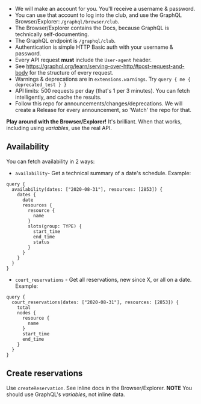 - We will make an account for you. You'll receive a username & password.
- You can use that account to log into the club, and use the GraphQL Browser/Explorer: `/graphql/browser/club`.
- The Browser/Explorer contains the Docs, because GraphQL is technically self-documenting.
- The GraphQL endpoint is `/graphql/club`.
- Authentication is simple HTTP Basic auth with your username & password.
- Every API request **must** include the `User-agent` header.
- See https://graphql.org/learn/serving-over-http/#post-request-and-body for the structure of every request.
- Warnings & deprecations are in `extensions.warnings`. Try `query { me { deprecated_test } }`
- API limits: 500 requests per day (that's 1 per 3 minutes). You can fetch intelligently, and cache the results.
- Follow this repo for announcements/changes/deprecations. We will create a Release for every announcement, so 'Watch' the repo for that.

**Play around with the Browser/Explorer!** It's brilliant. When that works, including using _variables_, use the real API.

## Availability

You can fetch availability in 2 ways:

- `availability`- Get a technical summary of a date's schedule. Example:

```
query {
  availability(dates: ["2020-08-31"], resources: [2853]) {
    dates {
      date
      resources {
        resource {
          name
        }
        slots(group: TYPE) {
          start_time
          end_time
          status
        }
      }
    }
  }
}
```

- `court_reservations` - Get all reservations, new since X, or all on a date. Example:

```
query {
  court_reservations(dates: ["2020-08-31"], resources: [2853]) {
    total
    nodes {
      resource {
        name
      }
      start_time
      end_time
    }
  }
}
```

## Create reservations

Use `createReservation`. See inline docs in the Browser/Explorer. **NOTE** You should use GraphQL's _variables_, not inline data.
